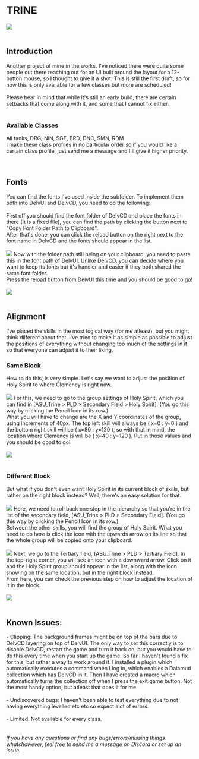 <h1>TRINE</h1>
<img src="./Previews/Preview.jpg"/>
<br><br>
<h2>Introduction</h2>
Another project of mine in the works. I've noticed there were quite some people out there reaching out for an UI built around the layout for a 12-button mouse, so I thought to give it a shot.
This is still the first draft, so for now this is only available for a few classes but more are scheduled!
<br><br>
Please bear in mind that while it's still an early build, there are certain setbacks that come along with it, and some that I cannot fix either.
<br><br>
<h3>Available Classes</h3>
All tanks, DRG, NIN, SGE, BRD, DNC, SMN, RDM
<br>
I make these class profiles in no particular order so if you would like a certain class profile, just send me a message and I'll give it higher priority.
<br><br><br>

<h2>Fonts</h2>
You can find the fonts I've used inside the subfolder. To implement them both into DelvUI and DelvCD, you need to do the following:<br><br>
First off you should find the font folder of DelvCD and place the fonts in there (It is a fixed file), you can find the path by clicking the button next to "Copy Font Folder Path to Clipboard".<br>
After that's done, you can click the reload button on the right next to the font name in DelvCD and the fonts should appear in the list.
<br><br>
<img src="./Previews/font1.jpg"/>
Now with the folder path still being on your clipboard, you need to paste this in the font path of DelvUI. Unlike DelvCD, you can decide where you want to keep its fonts but it's handier and easier if they both shared the same font folder.<br>
Press the reload button from DelvUI this time and you should be good to go!
<br><br>
<img src="./Previews/font2.jpg"/>
<br><br>

<h2>Alignment</h2>
I've placed the skills in the most logical way (for me atleast), but you might think diiferent about that. I've tried to make it as simple as possible to adjust the positions of everything without changing too much of the settings in it so that everyone can adjust it to their liking.
<h3>Same Block</h3>
How to do this, is very simple. Let's say we want to adjust the position of Holy Spirit to where Clemency is right now.
<br><br>
<img src="./Previews/Align1.jpg"/>
For this, we need to go to the group settings of Holy Spirit, which you can find in [ASU_Trine > PLD > Secondary Field > Holy Spirit]. (You go this way by clicking the Pencil Icon in its row.)<br>
What you will have to change are the X and Y coordinates of the group, using increments of 40px. The top left skill will always be ( x=0 : y=0 ) and the bottom right skill will be ( x=80 : y=120 ), so with that in mind, the location where Clemency is will be ( x=40 : y=120 ). Put in those values and you should be good to go!
<br><br>
<img src="./Previews/Align3.jpg"/>
<br><br>

<h3>Different Block</h3>
But what if you don't even want Holy Spirit in its current block of skills, but rather on the right block instead? Well, there's an easy solution for that.
<br><br>
<img src="./Previews/Align2.jpg"/>
Here, we need to roll back one step in the hierarchy so that you're in the list of the secondary field, [ASU_Trine > PLD > Secondary Field]. (You go this way by clicking the Pencil Icon in its row.)<br>
Between the other skills, you will find the group of Holy Spirit. What you need to do here is click the icon with the upwards arrow on its line so that the whole group will be copied onto your clipboard.
<br><br>
<img src="./Previews/Align4.jpg"/>
Next, we go to the Tertiary field, [ASU_Trine > PLD > Tertiary Field]. In the top-right corner, you will see an icon with a downward arrow. Click on it and the Holy Spirit group should appear in the list, along with the icon showing on the same location, but in the right block instead.<br>
From here, you can check the previous step on how to adjust the location of it in the block.
<br><br>
<img src="./Previews/Align5.jpg"/>
<br><br>

<h2>Known Issues:</h2>
- Clipping: The background frames might be on top of the bars due to DelvCD layering on top of DelvUI. The only way to set this correctly is to disable DelvCD, restart the game and turn it back on, but you would have to do this every time when you start up the game. So far I haven't found a fix for this, but rather a way to work around it. I installed a plugin which automatically executes a command when I log in, which enables a Dalamud collection which has DelvCD in it. Then I have created a macro which automatically turns the collection off when I press the exit game button. Not the most handy option, but atleast that does it for me.<br><br>
- Undiscovered bugs: I haven't been able to test everything due to not having everything levelled etc etc so expect alot of errors.<br><br>
- Limited: Not available for every class.
<br><br><br>
<i>If you have any questions or find any bugs/errors/missing things whatshowever, feel free to send me a message on Discord or set up an issue.</i>
